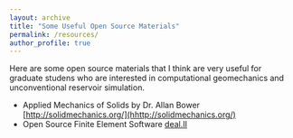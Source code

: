 ```yaml
---
layout: archive
title: "Some Useful Open Source Materials"
permalink: /resources/
author_profile: true
---
```


Here are some open source materials that I think are very useful for graduate studens who are interested in computational geomechanics and unconventional reservoir simulation.
 
- Applied Mechanics of Solids by Dr. Allan Bower [http://solidmechanics.org/](hhttp://solidmechanics.org/)
- Open Source Finite Element Software [deal.II](https://www.dealii.org/developer/doxygen/deal.II/index.html)